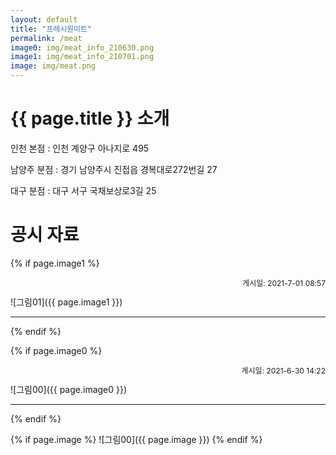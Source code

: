```yaml
---
layout: default
title: "프레시원미트"
permalink: /meat
image0: img/meat_info_210630.png
image1: img/meat_info_210701.png
image: img/meat.png
---
```


# {{ page.title }} 소개

인천 본점 : 인천 계양구 아나지로 495

남양주 분점 : 경기 남양주시 진접읍 경복대로272번길 27

대구 분점 : 대구 서구 국채보상로3길 25

# 공시 자료
 
{% if page.image1 %}
<p style="text-align: right; font-size: 12px;">게시일: 2021-7-01 08:57</p>
![그림01]({{ page.image1 }})
<hr/>
{% endif %}

{% if page.image0 %}
<p style="text-align: right; font-size: 12px;">게시일: 2021-6-30 14:22</p>
![그림00]({{ page.image0 }})
<hr/>
{% endif %}

{% if page.image %}
![그림00]({{ page.image }})
{% endif %}
